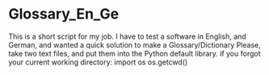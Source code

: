 # Glossary_En_Ge
This is a short script for my job. I have to test a software in English, and German, and wanted a quick solution to make a Glossary/Dictionary 
Please, take two text files, and put them into the Python default library. 
if you forgot your current working directory: 
import os
os.getcwd()
